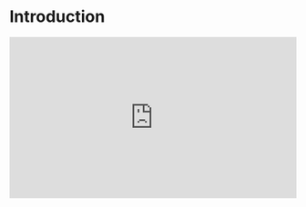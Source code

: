 # Introduction


<div style="position:relative; width:100%; height:0px; padding-bottom:56.250%"><iframe allow="fullscreen" allowfullscreen height="100%" src="https://streamable.com/e/tcvlv9?" width="100%" style="border:none; width:100%; height:100%; position:absolute; left:0px; top:0px; overflow:hidden;"></iframe></div>
